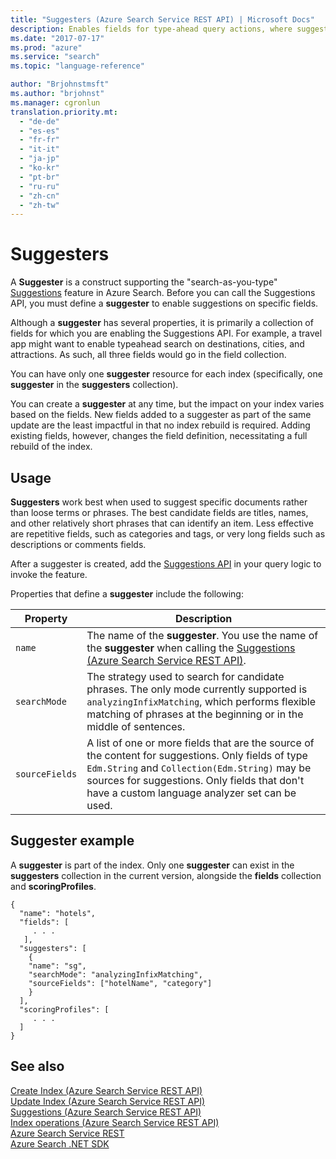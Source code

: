 ```yaml
---
title: "Suggesters (Azure Search Service REST API) | Microsoft Docs"
description: Enables fields for type-ahead query actions, where suggested queries are composed of text from fields in an Azure Search index.
ms.date: "2017-07-17"
ms.prod: "azure"
ms.service: "search"
ms.topic: "language-reference"

author: "Brjohnstmsft"
ms.author: "brjohnst"
ms.manager: cgronlun
translation.priority.mt:
  - "de-de"
  - "es-es"
  - "fr-fr"
  - "it-it"
  - "ja-jp"
  - "ko-kr"
  - "pt-br"
  - "ru-ru"
  - "zh-cn"
  - "zh-tw"
---
```

# Suggesters

A **Suggester** is a construct supporting the "search-as-you-type" [Suggestions](suggestions.md) feature in Azure Search. Before you can call the Suggestions API, you must define a **suggester** to enable suggestions on specific fields.

Although a **suggester** has several properties, it is primarily a collection of fields for which you are enabling the Suggestions API. For example, a travel app might want to enable typeahead search on destinations, cities, and attractions. As such, all three fields would go in the field collection.

You can have only one **suggester** resource for each index (specifically, one **suggester** in the **suggesters** collection).

You can create a **suggester** at any time, but the impact on your index varies based on the fields. New fields added to a suggester as part of the same update are the least impactful in that no index rebuild is required. Adding existing fields, however, changes the field definition, necessitating a full rebuild of the index.

## Usage  

 **Suggesters** work best when used to suggest specific documents rather than loose terms or phrases. The best candidate fields are titles, names, and other relatively short phrases that can identify an item. Less effective are repetitive fields, such as categories and tags, or very long fields such as descriptions or comments fields.  

After a suggester is created, add the [Suggestions API](suggestions.md) in your query logic to invoke the feature.  

Properties that define a **suggester** include the following:  

|Property|Description|  
|--------------|-----------------|  
|`name`|The name of the **suggester**. You use the name of the **suggester** when calling the [Suggestions &#40;Azure Search Service REST API&#41;](suggestions.md).|  
|`searchMode`|The strategy used to search for candidate phrases. The only mode currently supported is `analyzingInfixMatching`, which performs flexible matching of phrases at the beginning or in the middle of sentences.|  
|`sourceFields`|A list of one or more fields that are the source of the content for suggestions. Only fields of type `Edm.String` and `Collection(Edm.String)` may be sources for suggestions. Only fields that don't have a custom language analyzer set can be used. |  

## Suggester example  
 A **suggester** is part of the index. Only one **suggester** can exist in the **suggesters** collection in the current version, alongside the **fields** collection and **scoringProfiles**.  

```  
{  
  "name": "hotels",  
  "fields": [  
     . . .   
   ],  
  "suggesters": [  
    {  
    "name": "sg",  
    "searchMode": "analyzingInfixMatching",  
    "sourceFields": ["hotelName", "category"]  
    }  
  ],  
  "scoringProfiles": [  
     . . .   
  ]  
}  

```  

## See also  
 [Create Index &#40;Azure Search Service REST API&#41;](create-index.md)   
 [Update Index &#40;Azure Search Service REST API&#41;](update-index.md)   
 [Suggestions &#40;Azure Search Service REST API&#41;](suggestions.md)   
 [Index operations &#40;Azure Search Service REST API&#41;](index-operations.md)   
 [Azure Search Service REST](index.md)   
 [Azure Search .NET SDK](https://docs.microsoft.com/dotnet/api/overview/azure/search?view=azure-dotnet)  
